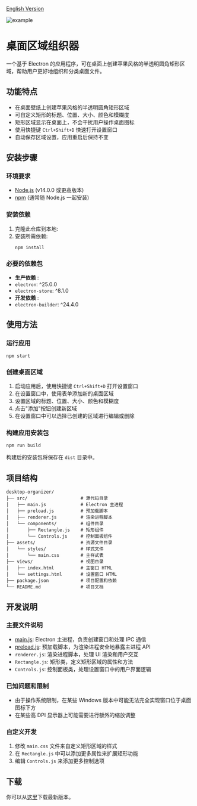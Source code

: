 [English Version](README.en.md)

![example](https://github.com/user-attachments/assets/d0655d24-fa80-4bd9-ad29-c3d76cdb4696)

# 桌面区域组织器

一个基于 Electron 的应用程序，可在桌面上创建苹果风格的半透明圆角矩形区域，帮助用户更好地组织和分类桌面文件。

## 功能特点

- 在桌面壁纸上创建苹果风格的半透明圆角矩形区域
- 可自定义矩形的标题、位置、大小、颜色和模糊度
- 矩形区域显示在桌面上，不会干扰用户操作桌面图标
- 使用快捷键 `Ctrl+Shift+D` 快速打开设置窗口
- 自动保存区域设置，应用重启后保持不变

## 安装步骤

### 环境要求

- [Node.js](https://nodejs.org/) (v14.0.0 或更高版本)
- [npm](https://www.npmjs.com/) (通常随 Node.js 一起安装)

### 安装依赖

1. 克隆此仓库到本地:
2. 安装所需依赖:
   ```npm
   npm install
   ```

### 必要的依赖包

* **生产依赖** :
* `electron`: ^25.0.0
* `electron-store`: ^8.1.0
* **开发依赖** :
* `electron-builder`: ^24.4.0

## 使用方法

### 运行应用

```
npm start
```

### 创建桌面区域

1. 启动应用后，使用快捷键 `Ctrl+Shift+D` 打开设置窗口
2. 在设置窗口中，使用表单添加新的桌面区域
3. 设置区域的标题、位置、大小、颜色和模糊度
4. 点击"添加"按钮创建新区域
5. 在设置窗口中可以选择已创建的区域进行编辑或删除

### 构建应用安装包

```
npm run build
```

构建后的安装包将保存在 `dist` 目录中。

## 项目结构

```
desktop-organizer/
├── src/                    # 源代码目录
│   ├── main.js             # Electron 主进程
│   ├── preload.js          # 预加载脚本
│   ├── renderer.js         # 渲染进程脚本
│   └── components/         # 组件目录
│       ├── Rectangle.js    # 矩形组件
│       └── Controls.js     # 控制面板组件
├── assets/                 # 资源文件目录
│   └── styles/             # 样式文件
│       └── main.css        # 主样式表
├── views/                  # 视图目录
│   ├── index.html          # 主窗口 HTML
│   └── settings.html       # 设置窗口 HTML
├── package.json            # 项目配置和依赖
└── README.md               # 项目文档
```

## 开发说明

### 主要文件说明

* [main.js](vscode-file://vscode-app/d:/DevelopmentSoftware/Microsoft%20VS%20Code/resources/app/out/vs/code/electron-sandbox/workbench/workbench.html): Electron 主进程，负责创建窗口和处理 IPC 通信
* [preload.js](vscode-file://vscode-app/d:/DevelopmentSoftware/Microsoft%20VS%20Code/resources/app/out/vs/code/electron-sandbox/workbench/workbench.html): 预加载脚本，为渲染进程安全地暴露主进程 API
* `renderer.js`: 渲染进程脚本，处理 UI 渲染和用户交互
* `Rectangle.js`: 矩形类，定义矩形区域的属性和方法
* `Controls.js`: 控制面板类，处理设置窗口中的用户界面逻辑

### 已知问题和限制

* 由于操作系统限制，在某些 Windows 版本中可能无法完全实现窗口位于桌面图标下方
* 在某些高 DPI 显示器上可能需要进行额外的缩放调整

### 自定义开发

1. 修改 `main.css` 文件来自定义矩形区域的样式
2. 在 `Rectangle.js` 中可以添加更多属性来扩展矩形功能
3. 编辑 `Controls.js` 来添加更多控制选项
## 下载
你可以从[这里](https://github.com/a1024053774/desktopOrganizer/releases/latest)下载最新版本。
